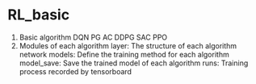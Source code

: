 # RL_basic

1. Basic algorithm
    DQN
	PG
	AC
	DDPG
	SAC
	PPO 
2. Modules of each algorithm
    layer: The structure of each algorithm network 
	models: Define the training method for each algorithm
	model_save: Save the trained model of each algorithm
	runs: Training process recorded by tensorboard